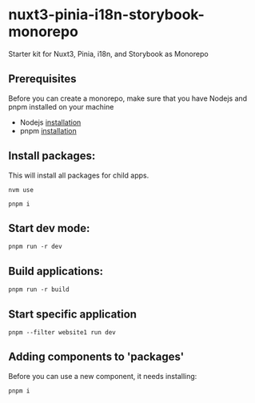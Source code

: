 # nuxt3-pinia-i18n-storybook-monorepo

Starter kit for Nuxt3, Pinia, i18n, and Storybook as Monorepo

## Prerequisites

Before you can create a monorepo, make sure that you have Nodejs and pnpm installed on your machine

- Nodejs [installation](https://nodejs.org/en/download)
- pnpm [installation](https://pnpm.io/installation)

## Install packages:

This will install all packages for child apps.

```shell
nvm use
```

```shell
pnpm i
```

## Start dev mode:

```shell
pnpm run -r dev
```

## Build applications:

```shell
pnpm run -r build
```

## Start specific application

```shell
pnpm --filter website1 run dev
```

## Adding components to 'packages'

Before you can use a new component, it needs installing:

```shell
pnpm i
```
